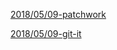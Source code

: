 [2018/05/09-patchwork](https://github.com/DownTownScarf7/patchwork)

[2018/05/09-git-it](https://github.com/DownTownScarf7/git-it)